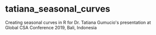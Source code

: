 # tatiana_seasonal_curves
Creating seasonal curves in R for Dr. Tatiana Gumucio's presentation at Global CSA Conference 2019, Bali, Indonesia
